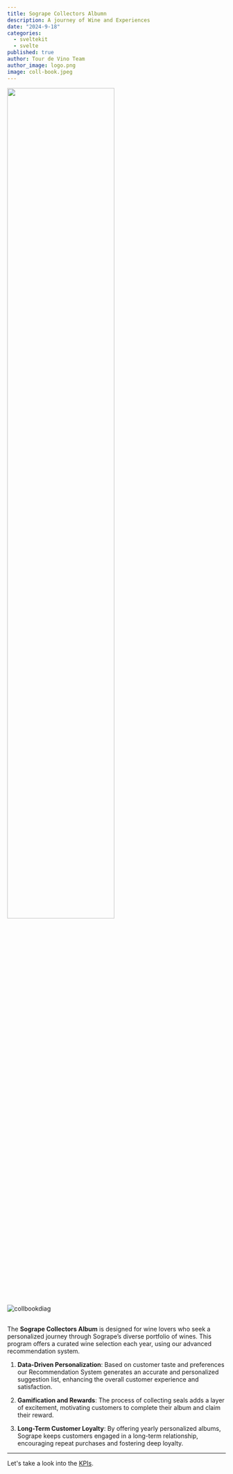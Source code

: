 ```yaml
---
title: Sogrape Collectors Albumn
description: A journey of Wine and Experiences
date: "2024-9-18"
categories:
  - sveltekit
  - svelte
published: true
author: Tour de Vino Team
author_image: logo.png
image: coll-book.jpeg
---
```


<div><img src="coll-book.jpeg" style="width: 70%;"></div>

<div style="margin-top: 70px"></div>

![collbookdiag](coll-diagram-v2.png)

<div style="margin-top: 30px"></div>

The **Sogrape Collectors Album** is designed for wine lovers who seek a personalized journey through Sogrape’s diverse portfolio of wines. This program offers a curated wine selection each year, using our advanced recommendation system.<!--To take part, customers simply fill out a form, providing details about their preferences, interests, and personal data, which helps Sogrape create a fully customized experience for them. The goal is to keep customers engaged by providing yearly recommendations and incentivizing them to complete their album with exclusive rewards.-->

1. **Data-Driven Personalization**:
   Based on customer taste and preferences our Recommendation System generates an accurate and personalized suggestion list, enhancing the overall customer experience and satisfaction.

2. **Gamification and Rewards**: The process of collecting seals adds a layer of excitement, motivating customers to complete their album and claim their reward.

3. **Long-Term Customer Loyalty**: By offering yearly personalized albums, Sogrape keeps customers engaged in a long-term relationship, encouraging repeat purchases and fostering deep loyalty.

<!--1. **Annual Wine Selection**:
   Each year, customers receive a **tailored wine album** filled with recommended wines chosen based on their tastes and preferences. The selection is personalized using data collected from previous purchases, feedback, and preferences provided in the initial form. This album serves as a guide to explore new wines each year, ensuring that the recommendations are always relevant to the customer’s evolving tastes.

2. **Collect and Earn**:
   For every wine purchased directly through Sogrape, customers receive a **seal** to place in their album.

3. **Completion and Rewards**:
   Once customers fill their album with all the stickers by purchasing each recommended wine, they earn an exclusive reward. This could range from a rare wine bottle to special experiences offered by Sogrape, creating a long-term engagement that extends beyond a single purchase and fostering a lasting relationship with the brand.

4. **Long-Term Customer Loyalty**: By offering yearly personalized albums, Sogrape keeps customers engaged in a long-term relationship, encouraging repeat purchases and fostering deep loyalty.

<!--## Key Benefits:

- **Long-Term Customer Loyalty**: By offering yearly personalized albums, Sogrape keeps customers engaged in a long-term relationship, encouraging repeat purchases and fostering deep loyalty.
- **Data-Driven Personalization**: Leveraging customer data gathered through the initial form, purchase history, and feedback, Sogrape makes more accurate and personalized recommendations, enhancing the overall customer experience and satisfaction.
- **Gamification and Rewards**: The process of collecting stickers or pins adds a layer of excitement, motivating customers to complete their album and claim their reward, fostering a sense of achievement.
- **Revenue Growth**: With a yearly focus on personalized recommendations, the album encourages customers to purchase directly from Sogrape, leading to increased sales and deeper engagement with the brand.-->

---

Let's take a look into the [KPIs](/kpis-post).
